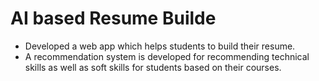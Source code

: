 # AI based Resume Builde
* Developed a web app which helps students to build their resume.
* A recommendation system is developed for recommending technical skills as well as soft skills for students based on their courses. 
